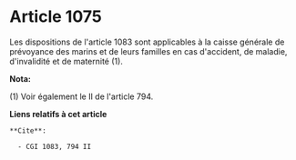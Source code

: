 # Article 1075

Les dispositions de l'article 1083 sont applicables à la caisse générale de prévoyance des marins et de leurs familles en cas
d'accident, de maladie, d'invalidité et de maternité (1).

**Nota:**

(1) Voir également le II de l'article 794.

**Liens relatifs à cet article**

	**Cite**:

	  - CGI 1083, 794 II
